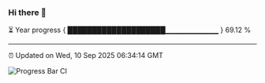 ### Hi there 👋

⏳ Year progress { ████████████████████▁▁▁▁▁▁▁▁▁▁ } 69.12 %

---

⏰ Updated on Wed, 10 Sep 2025 06:34:14 GMT

![Progress Bar CI](https://github.com/ZhaoGui/ZhaoGui/workflows/Progress%20Bar%20CI/badge.svg)
